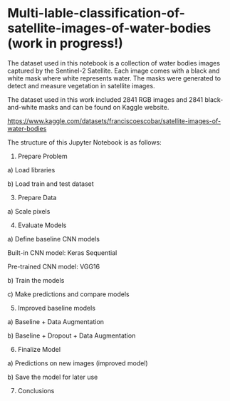 # Multi-lable-classification-of-satellite-images-of-water-bodies (work in progress!)

The dataset used in this notebook is a collection of water bodies images captured by the Sentinel-2 Satellite. Each image comes with a 
black and white mask where white represents water. The masks were generated to detect and measure vegetation in satellite images.

The dataset used in this work included 2841 RGB images and 2841 black-and-white masks and can be found on Kaggle website.

https://www.kaggle.com/datasets/franciscoescobar/satellite-images-of-water-bodies

The structure of this Jupyter Notebook is as follows:

1. Prepare Problem

a) Load libraries

b) Load train and test dataset

3. Prepare Data

a) Scale pixels

4. Evaluate Models

a) Define baseline CNN models

Built-in CNN model: Keras Sequential

Pre-trained CNN model: VGG16

b) Train the models

c) Make predictions and compare models

5. Improved baseline models

a) Baseline + Data Augmentation

b) Baseline + Dropout + Data Augmentation

6. Finalize Model

a) Predictions on new images (improved model)

b) Save the model for later use

7. Conclusions

